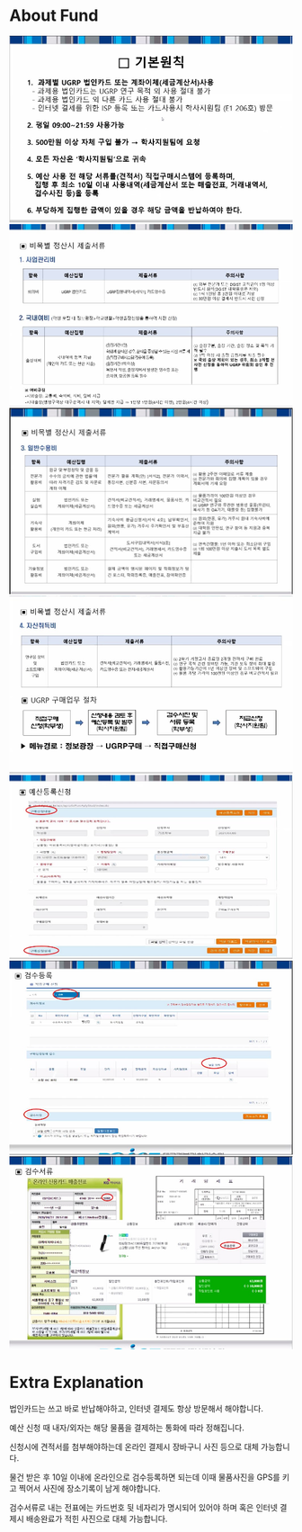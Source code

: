 # About Fund

![](Fund1.jpeg)
![](Fund2.jpeg)
![](Fund3.jpeg)
![](Fund4.jpeg)
![](Fund5.jpeg)
![](Fund6.jpeg)
![](Fund7.jpeg)


# Extra Explanation

법인카드는 쓰고 바로 반납해야하고, 인터넷 결제도 항상 방문해서 해야합니다.  

예산 신청 때 내자/외자는 해당 물품을 결제하는 통화에 따라 정해집니다.  

신청시에 견적서를 첨부해야하는데 온라인 결제시 장바구니 사진 등으로 대체 가능합니다.  

물건 받은 후 10일 이내에 온라인으로 검수등록하면 되는데 이때 물품사진을 GPS를 키고 찍어서 사진에 장소기록이 남게 해야합니다.  

검수서류로 내는 전표에는 카드번호 뒷 네자리가 명시되어 있어야 하며 혹은 인터넷 결제시 배송완료가 적힌 사진으로 대체 가능합니다. 

